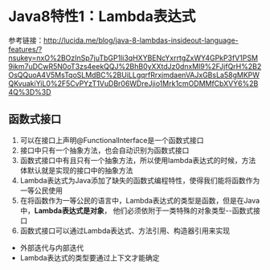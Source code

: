 # Java8特性1：Lambda表达式
参考链接：http://lucida.me/blog/java-8-lambdas-insideout-language-features/?nsukey=nxO%2BOzInSp7juTbGP1li3qHXYBENcYxrrtgZxWY4GPkP3fV1PSM9ikm7uDCwR5N0oT3zs4eekQQJ%2BhB0yXXtdJz0dnxMl9%2FJjfQrH%2B2OsQQuoA4V5MsTqoSLMdBC%2BUiLLgqrfRrxjmdaenVAJxGBsLa58gMKPWQKvuakiYiL0%2F5CvPYzT1VuDBr06WDreJjio1Mrk1cmODMMfCbXVY6%2B4Q%3D%3D  
## 函数式接口  
1. 可以在接口上声明@FunctionalInterface是一个函数式接口  
2. 接口中只有一个抽象方法，也会自动识别为函数式接口
3. 函数式接口中有且只有一个抽象方法，所以使用lambda表达式的时候，方法体默认就是实现的接口中的抽象方法
4. Lambda表达式为Java添加了缺失的函数式编程特性，使得我们能将函数作为一等公民使用  
5. 在将函数作为一等公民的语言中，Lambda表达式的类型是函数，但是在Java中，**Lambda表达式是对象**，
他们必须依附于一类特殊的对象类型--函数式接口
6. 函数式接口可以通过Lambda表达式、方法引用、构造器引用来实现

+ 外部迭代与内部迭代 
+ Lambda表达式的类型要通过上下文才能确定